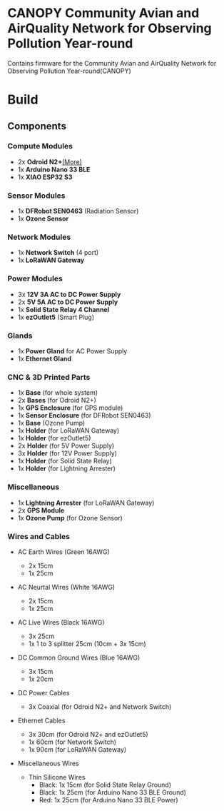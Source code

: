 # CANOPY Community Avian and AirQuality Network for Observing Pollution Year-round
Contains firmware for the Community Avian and AirQuality Network for Observing Pollution Year-round(CANOPY)


# Build 

## Components

### Compute Modules
* 2x **Odroid N2+**[(More)](https://www.hardkernel.com/shop/odroid-n2-with-4gbyte-ram-2/)
* 1x **Arduino Nano 33 BLE**
* 1x **XIAO ESP32 S3**

### Sensor Modules
* 1x **DFRobot SEN0463** (Radiation Sensor)
* 1x **Ozone Sensor**

### Network Modules
* 1x **Network Switch** (4 port)
* 1x **LoRaWAN Gateway**

### Power Modules
* 3x **12V 3A AC to DC Power Supply**
* 2x **5V 5A AC to DC Power Supply** 
* 1x **Solid State Relay 4 Channel**
* 1x **ezOutlet5** (Smart Plug)

### Glands
* 1x **Power Gland** for AC Power Supply
* 1x **Ethernet Gland** 

### CNC & 3D Printed Parts
* 1x **Base** (for whole system)
* 2x **Bases** (for Odroid N2+)
* 1x **GPS Enclosure** (for GPS module)
* 1x **Sensor Enclosure** (for DFRobot SEN0463)
* 1x **Base** (Ozone Pump)
* 1x **Holder** (for LoRaWAN Gateway)
* 1x **Holder** (for ezOutlet5)
* 2x **Holder** (for 5V Power Supply)
* 3x **Holder** (for 12V Power Supply)
* 1x **Holder** (for Solid State Relay)
* 1x **Holder** (for Lightning Arrester)

### Miscellaneous
* 1x **Lightning Arrester** (for LoRaWAN Gateway)
* 2x **GPS Module**
* 1x **Ozone Pump** (for Ozone Sensor)

### Wires and Cables
* AC Earth Wires (Green 16AWG)
  * 2x 15cm 
  * 1x 25cm
  
* AC Neurtal Wires (White 16AWG)
  * 2x 15cm 
  * 1x 25cm

* AC Live Wires (Black 16AWG)
  * 3x 25cm
  * 1x 1 to 3 splitter 25cm (10cm + 3x 15cm)

* DC Common Ground Wires (Blue 16AWG)
  * 3x 15cm 
  * 1x 20cm

* DC Power Cables
  * 3x Coaxial (for Odroid N2+ and Network Switch)

* Ethernet Cables
  * 3x 30cm (for Odroid N2+ and ezOutlet5)
  * 1x 60cm (for Network Switch)
  * 1x 90cm (for LoRaWAN Gateway)

* Miscellaneous Wires
    * Thin Silicone Wires
        * Black: 1x 15cm  (for Solid State Relay Ground)
        * Black: 1x 25cm (for Arduino Nano 33 BLE Ground)
        * Red: 1x 25cm  (for Arduino Nano 33 BLE Power)
  
  
